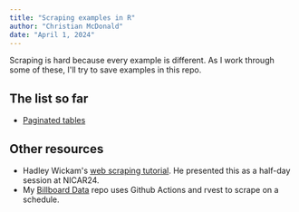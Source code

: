```yaml
---
title: "Scraping examples in R"
author: "Christian McDonald"
date: "April 1, 2024"
---
```


Scraping is hard because every example is different. As I work through some of these, I'll try to save examples in this repo.

## The list so far

- [Paginated tables](paginated-tables.qmd)

## Other resources

- Hadley Wickam's [web scraping tutorial](https://github.com/hadley/web-scraping). He presented this as a half-day session at NICAR24.
- My [Billboard Data](https://github.com/utdata/rwd-billboard-data) repo uses Github Actions and rvest to scrape on a schedule.
